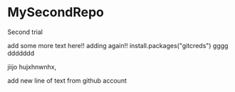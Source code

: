 # MySecondRepo
Second trial

add some more text here!!
adding again!!
install.packages("gitcreds")
gggg
ddddddd

jiijo
hujxhnwnhx,

add new line of text from github account

